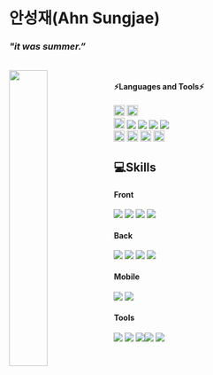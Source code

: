 <!--
**ASJ0211/ASJ0211** is a ✨ _special_ ✨ repository because its `README.md` (this file) appears on your GitHub profile.

Here are some ideas to get you started:

- 🔭 I’m currently working on ...
- 🌱 I’m currently learning ...
- 👯 I’m looking to collaborate on ...
- 🤔 I’m looking for help with ...
- 💬 Ask me about ...
- 📫 How to reach me: ...
- 😄 Pronouns: ...
- ⚡ Fun fact: ...
-->



  
# 안성재(Ahn Sungjae)
### *"it was summer.”*

<br>

<a href="https://github.com/min02yam/github-readme-stats">
  <img align="left" width="37%" height="auto" src="https://github-readme-stats.vercel.app/api/top-langs/?username=ASJ0211&layout=compact&hide_border=true" />
</a>

#### ⚡Languages and Tools⚡
<img src="https://img.shields.io/badge/ORACLE-F80000?style=for-the-badge&logo=ORACLE&logoColor=white" width="auto" height="20"> <img src="https://img.shields.io/badge/HiveQL-ED8B0B?style=for-the-badge&logo=ApacheHive&logoColor=white" width="auto" height="20"> 
  <br>
<img src="https://img.shields.io/badge/R-276DC3?style=for-the-badge&logo=R&logoColor=white" width="auto" height="20"> <img src="https://img.shields.io/badge/Python-095096?style=flat&logo=Python&logoColor=white"/>
<img src="https://img.shields.io/badge/Java-007396?style=flat&logo=Java&logoColor=white"/>
<img src="https://img.shields.io/badge/Spring%20Boot-6DB33F?style=flat&logo=Spring Boot&logoColor=white"/>
<img src="https://img.shields.io/badge/MySQL-4479A1?style=flat&logo=MySQL&logoColor=white"/>
<br>
<img src="https://img.shields.io/badge/Tableau-E97627?style=for-the-badge&logo=Tableau&logoColor=white" width="auto" height="20"> <img src="https://img.shields.io/badge/Qlik-589632?style=for-the-badge&logo=Qgis&logoColor=white" width="auto" height="20"> 
 <img src="https://img.shields.io/badge/Slack-4A154B?style=for-the-badge&logo=Slack&logoColor=white" width="auto" height="20">  <img src="https://img.shields.io/badge/Notion-000000?style=for-the-badge&logo=Notion&logoColor=white" width="auto" height="20"> 
<br>
## 💻Skills

#### Front
<img src="https://img.shields.io/badge/JavaScript-F7DF1E?style=flat&logo=JavaScript&logoColor=white"/> <img src="https://img.shields.io/badge/jQuery-0769ad?style=flat&logo=jQuery&logoColor=white"/>
<img src="https://img.shields.io/badge/HTML5-E34F26?style=flat&logo=HTML5&logoColor=white"/> <img src="https://img.shields.io/badge/CSS3-1572B6?style=flat&logo=CSS3&logoColor=white"/>
<br/>

#### Back
<img src="https://img.shields.io/badge/Python-095096?style=flat&logo=Python&logoColor=white"/> <img src="https://img.shields.io/badge/Java-007396?style=flat&logo=Java&logoColor=white"/>
<img src="https://img.shields.io/badge/Spring%20Boot-6DB33F?style=flat&logo=Spring Boot&logoColor=white"/> <img src="https://img.shields.io/badge/MySQL-4479A1?style=flat&logo=MySQL&logoColor=white"/>
<br/>

#### Mobile
<img src="https://img.shields.io/badge/Flutter-87cefa?style=flat&logo=Flutter&logoColor=white"/> <img src="https://img.shields.io/badge/Dart-7DBEFF?style=flat&logo=Dart&logoColor=white"/>
<br/>

#### Tools
<img src="https://img.shields.io/badge/Intellij-1C1C1C?style=flat-square&logo=intellijidea&logoColor=white"/> <img src="https://img.shields.io/badge/VScode-346BF7?style=flat-square&logo=visualstudiocode&logoColor=white"/> <img src="https://img.shields.io/badge/Android-81c147?style=flat-square&logo=Android&logoColor=white"/><img src="https://img.shields.io/badge/Eclipse IDE-010D6B?style=flat-square&logo=Eclipse IDE&logoColor=white"/> <img src="https://img.shields.io/badge/GitHub-181717?style=flat&logo=GitHub&logoColor=white"/>
<br/>
